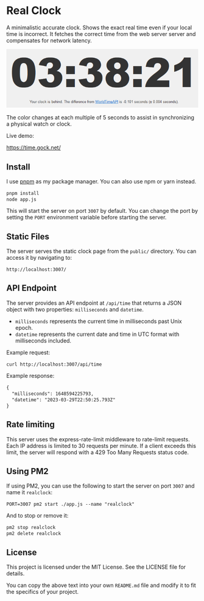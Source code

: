 # Real Clock

A minimalistic accurate clock. Shows the exact real time even if your local time is incorrect. It fetches the correct time from the web server server and compensates for network latency.

![screenshot](./screenshot.png)

The color changes at each multiple of 5 seconds to assist in synchronizing a physical watch or clock.

Live demo:

<https://time.gock.net/>

## Install

I use [pnpm](https://pnpm.io/) as my package manager. You can also use npm or yarn instead.

    pnpm install
    node app.js

This will start the server on port `3007` by default. You can change the port by setting the `PORT` environment variable before starting the server.

## Static Files

The server serves the static clock page from the `public/` directory. You can access it by navigating to:

    http://localhost:3007/

## API Endpoint

The server provides an API endpoint at `/api/time` that returns a JSON object with two properties: `milliseconds` and `datetime`.

- `milliseconds` represents the current time in milliseconds past Unix epoch.
- `datetime` represents the current date and time in UTC format with milliseconds included.

Example request:

    curl http://localhost:3007/api/time

Example response:

    {
      "milliseconds": 1648594225793,
      "datetime": "2023-03-29T22:50:25.793Z"
    }

## Rate limiting

This server uses the express-rate-limit middleware to rate-limit requests. Each IP address is limited to 30 requests per minute. If a client exceeds this limit, the server will respond with a 429 Too Many Requests status code.

## Using PM2

If using PM2, you can use the following to start the server on port `3007` and name it `realclock`:

    PORT=3007 pm2 start ./app.js --name "realclock"

And to stop or remove it:

    pm2 stop realclock
    pm2 delete realclock

## License

This project is licensed under the MIT License. See the LICENSE file for details.

You can copy the above text into your own `README.md` file and modify it to fit the specifics of your project.
